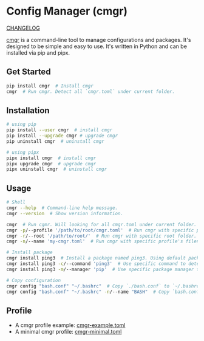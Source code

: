 # Config Manager (cmgr)
[CHANGELOG](CHANGELOG.md)

[cmgr](https://github.com/kyan001/PyConfigManager) is a command-line tool to manage configurations and packages. It's designed to be simple and easy to use. It's written in Python and can be installed via pip and pipx.

## Get Started

```sh
pip install cmgr  # Install cmgr
cmgr  # Run cmgr. Detect all `cmgr.toml` under current folder.
```

## Installation

```sh
# using pip
pip install --user cmgr  # install cmgr
pip install --upgrade cmgr # upgrade cmgr
pip uninstall cmgr  # uninstall cmgr

# using pipx
pipx install cmgr  # install cmgr
pipx upgrade cmgr  # upgrade cmgr
pipx uninstall cmgr  # uninstall cmgr
```

## Usage

```sh
# Shell
cmgr --help  # Command-line help message.
cmgr --version  # Show version information.

cmgr  # Run cgmr. Will looking for all cmgr.toml under current folder.
cmgr -p/--profile '/path/to/root/cmgr.toml'  # Run cmgr with specific profile.
cmgr -r/--root '/path/to/root/'  # Run cmgr with specific root folder.
cmgr -n/--name 'my-cmgr.toml'  # Run cmgr with specific profile's filename.

# Install package
cmgr install ping3  # Install a package named ping3. Using default package manager.
cmgr install ping3 -c/--command 'ping3'  # Use specific command to detect if the package is installed before install.
cmgr install ping3 -m/--manager 'pip'  # Use specific package manager to install the package.

# Copy configuration
cmgr config "bash.conf" "~/.bashrc"  # Copy `./bash.conf` to `~/.bashrc`.
cmgr config "bash.conf" "~/.bashrc" -n/--name "BASH"  # Copy `bash.conf` to `~/` as `.bashrc` with specific name in output.
```

## Profile
* A cmgr profile example: [cmgr-example.toml](cmgr-example.toml)
* A minimal cmgr profile: [cmgr-minimal.toml](cmgr-minimal.toml)
